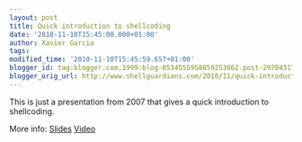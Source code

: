 ```yaml
---
layout: post
title: Quick introduction to shellcoding
date: '2010-11-10T15:45:00.000+01:00'
author: Xavier Garcia
tags: 
modified_time: '2010-11-10T15:45:59.657+01:00'
blogger_id: tag:blogger.com,1999:blog-8534555958859253862.post-2970431723890424604
blogger_orig_url: http://www.shellguardians.com/2010/11/quick-introduction-to-shellcoding.html
---
```

This is just a presentation from 2007 that gives a quick introduction to shellcoding.  
  
More info: [Slides](http://secdocs.lonerunners.net/documents/details/3042-shellcoding-101) [Video](http://secdocs.lonerunners.net/documents/details/3043-shellcoding-101)

